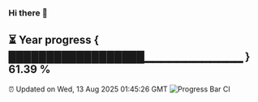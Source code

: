 ### Hi there 👋
⏳ Year progress { ██████████████████▁▁▁▁▁▁▁▁▁▁▁▁ } 61.39 %
---
⏰ Updated on Wed, 13 Aug 2025 01:45:26 GMT
![Progress Bar CI](https://github.com/liununu/liununu/workflows/Progress%20Bar%20CI/badge.svg)
